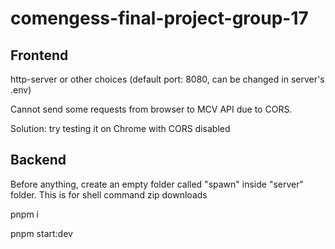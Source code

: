 # comengess-final-project-group-17

## Frontend
http-server or other choices (default port: 8080, can be changed in server's .env)

Cannot send some requests from browser to MCV API due to CORS.

Solution: try testing it on Chrome with CORS disabled


## Backend
Before anything, create an empty folder called "spawn" inside "server" folder. This is for shell command zip downloads

pnpm i

pnpm start:dev
